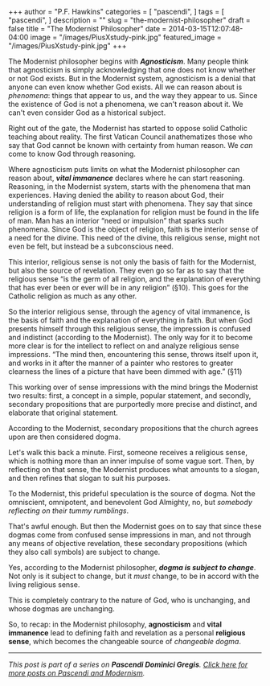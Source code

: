 +++
author = "P.F. Hawkins"
categories = [
  "pascendi",
]
tags = [
  "pascendi",
]
description = ""
slug = "the-modernist-philosopher"
draft = false
title = "The Modernist Philosopher"
date = 2014-03-15T12:07:48-04:00
image = "/images/PiusXstudy-pink.jpg"
featured_image = "/images/PiusXstudy-pink.jpg"
+++

The Modernist philosopher begins with ***Agnosticism***. Many people think that agnosticism is simply acknowledging that one does not know whether or not God exists. But in the Modernist system, agnosticism is a denial that anyone can even know whether God exists. All we can reason about is *phenomena*: things that appear to us, and the way they appear to us. Since the existence of God is not a phenomena, we can't reason about it. We can't even consider God as a historical subject.

Right out of the gate, the Modernist has started to oppose solid Catholic teaching about reality. The first Vatican Council anathematizes those who say that God cannot be known with certainty from human reason. We *can* come to know God through reasoning.

Where agnosticism puts limits on what the Modernist philosopher can reason about, ***vital immanence*** declares where he can start reasoning. Reasoning, in the Modernist system, starts with the phenomena that man experiences. Having denied the ability to reason about God, their understanding of religion must start with phenomena. They say that since religion is a form of life, the explanation for religion must be found in the life of man. Man has an interior “need or impulsion” that sparks such phenomena. Since God is the object of religion, faith is the interior sense of a need for the divine. This need of the divine, this religious sense, might not even be felt, but instead be a subconscious need.

This interior, religious sense is not only the basis of faith for the Modernist, but also the source of revelation. They even go so far as to say that the religious sense “is the germ of all religion, and the explanation of everything that has ever been or ever will be in any religion” (§10). This goes for the Catholic religion as much as any other.

So the interior religious sense, through the agency of vital immanence, is the basis of faith and the explanation of everything in faith. But when God presents himself through this religious sense, the impression is confused and indistinct (according to the Modernist). The only way for it to become more clear is for the intellect to reflect on and analyze religious sense impressions. “The mind then, encountering this sense, throws itself upon it, and works in it after the manner of a painter who restores to greater clearness the lines of a picture that have been dimmed with age.” (§11)

This working over of sense impressions with the mind brings the Modernist two results: first, a concept in a simple, popular statement, and secondly, secondary propositions that are purportedly more precise and distinct, and elaborate that original statement.

According to the Modernist, secondary propositions that the church agrees upon are then considered dogma.

Let's walk this back a minute. First, someone receives a religious sense, which is nothing more than an inner impulse of some vague sort. Then, by reflecting on that sense, the Modernist produces what amounts to a slogan, and then refines that slogan to suit his purposes. 

To the Modernist, this prideful speculation is the source of dogma. Not the omniscient, omnipotent, and benevolent God Almighty, no, but *somebody reflecting on their tummy rumblings*.

That's awful enough. But then the Modernist goes on to say that since these dogmas come from confused sense impressions in man, and not through any means of objective revelation, these secondary propositions (which they also call symbols) are subject to change. 

Yes, according to the Modernist philosopher, ***dogma is subject to change***. Not only is it subject to change, but it *must* change, to be in accord with the living religious sense.

This is completely contrary to the nature of God, who is unchanging, and whose dogmas are unchanging.

So, to recap: in the Modernist philosophy, **agnosticism** and **vital immanence** lead to defining faith and revelation as a personal **religious sense**, which becomes the changeable source of *changeable dogma*.

*** 

*This post is part of a series on **Pascendi Dominici Gregis**. [Click here for more posts on Pascendi and Modernism](https://theoldevangelization.com/pascendi-series/).*
